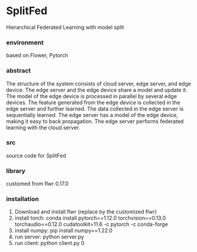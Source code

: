 # SplitFed
Hierarchical Federated Learning with model split

### environment
based on Flower, Pytorch

### abstract
The structure of the system consists of cloud server, edge server, and edge device. The edge server and the edge device share a model and update it. The model of the edge device is processed in parallel by several edge devices. The feature generated from the edge device is collected in the edge server and further learned. The data collected in the edge server is sequentially learned. The edge server has a model of the edge device, making it easy to back propagation. The edge server performs federated learning with the cloud server.

### src

source code for SplitFed

### library

customed from flwr 0.17.0

### installation

1. Download and install flwr (replace by the customized flwr)
2. install torch: conda install pytorch==1.12.0 torchvision==0.13.0 torchaudio==0.12.0 cudatoolkit=11.6 -c pytorch -c conda-forge
3. install numpy: pip install numpy==1.22.0
4. run server: python server.py
5. run client: python client.py 0
